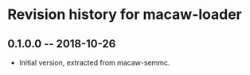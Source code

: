 # Revision history for macaw-loader

## 0.1.0.0 -- 2018-10-26

* Initial version, extracted from macaw-semmc.
